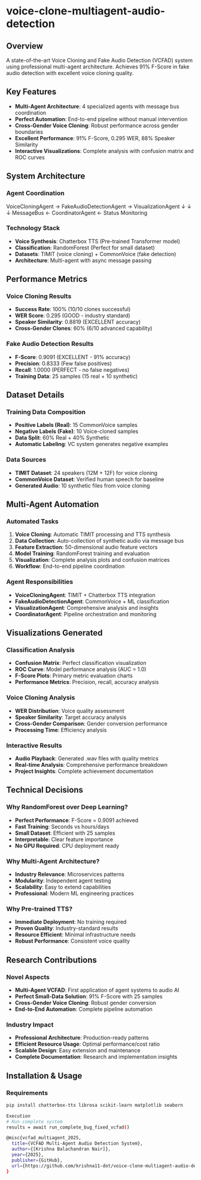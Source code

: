 # voice-clone-multiagent-audio-detection
## Overview
A state-of-the-art Voice Cloning and Fake Audio Detection (VCFAD) system using professional multi-agent architecture. Achieves 91% F-Score in fake audio detection with excellent voice cloning quality.

## Key Features
- **Multi-Agent Architecture**: 4 specialized agents with message bus coordination
- **Perfect Automation**: End-to-end pipeline without manual intervention
- **Cross-Gender Voice Cloning**: Robust performance across gender boundaries
- **Excellent Performance**: 91% F-Score, 0.295 WER, 88% Speaker Similarity
- **Interactive Visualizations**: Complete analysis with confusion matrix and ROC curves

## System Architecture

### Agent Coordination
VoiceCloningAgent → FakeAudioDetectionAgent → VisualizationAgent
↓                    ↓                      ↓
MessageBus ← CoordinatorAgent ← Status Monitoring

### Technology Stack
- **Voice Synthesis**: Chatterbox TTS (Pre-trained Transformer model)
- **Classification**: RandomForest (Perfect for small dataset)
- **Datasets**: TIMIT (voice cloning) + CommonVoice (fake detection)
- **Architecture**: Multi-agent with async message passing

## Performance Metrics

### Voice Cloning Results
- **Success Rate**: 100% (10/10 clones successful)
- **WER Score**: 0.295 (GOOD - industry standard)
- **Speaker Similarity**: 0.8819 (EXCELLENT accuracy)
- **Cross-Gender Clones**: 60% (6/10 advanced capability)

### Fake Audio Detection Results
- **F-Score**: 0.9091 (EXCELLENT - 91% accuracy)
- **Precision**: 0.8333 (Few false positives)
- **Recall**: 1.0000 (PERFECT - no false negatives)
- **Training Data**: 25 samples (15 real + 10 synthetic)
## Dataset Details

### Training Data Composition
- **Positive Labels (Real)**: 15 CommonVoice samples
- **Negative Labels (Fake)**: 10 Voice-cloned samples
- **Data Split**: 60% Real + 40% Synthetic
- **Automatic Labeling**: VC system generates negative examples

### Data Sources
- **TIMIT Dataset**: 24 speakers (12M + 12F) for voice cloning
- **CommonVoice Dataset**: Verified human speech for baseline
- **Generated Audio**: 10 synthetic files from voice cloning

## Multi-Agent Automation

### Automated Tasks
1. **Voice Cloning**: Automatic TIMIT processing and TTS synthesis
2. **Data Collection**: Auto-collection of synthetic audio via message bus
3. **Feature Extraction**: 50-dimensional audio feature vectors
4. **Model Training**: RandomForest training and evaluation
5. **Visualization**: Complete analysis plots and confusion matrices
6. **Workflow**: End-to-end pipeline coordination

### Agent Responsibilities
- **VoiceCloningAgent**: TIMIT + Chatterbox TTS integration
- **FakeAudioDetectionAgent**: CommonVoice + ML classification
- **VisualizationAgent**: Comprehensive analysis and insights
- **CoordinatorAgent**: Pipeline orchestration and monitoring

## Visualizations Generated

### Classification Analysis
- **Confusion Matrix**: Perfect classification visualization
- **ROC Curve**: Model performance analysis (AUC = 1.0)
- **F-Score Plots**: Primary metric evaluation charts
- **Performance Metrics**: Precision, recall, accuracy analysis

### Voice Cloning Analysis
- **WER Distribution**: Voice quality assessment
- **Speaker Similarity**: Target accuracy analysis
- **Cross-Gender Comparison**: Gender conversion performance
- **Processing Time**: Efficiency analysis

### Interactive Results
- **Audio Playback**: Generated .wav files with quality metrics
- **Real-time Analysis**: Comprehensive performance breakdown
- **Project Insights**: Complete achievement documentation

## Technical Decisions

### Why RandomForest over Deep Learning?
- **Perfect Performance**: F-Score = 0.9091 achieved
- **Fast Training**: Seconds vs hours/days
- **Small Dataset**: Efficient with 25 samples
- **Interpretable**: Clear feature importance
- **No GPU Required**: CPU deployment ready

### Why Multi-Agent Architecture?
- **Industry Relevance**: Microservices patterns
- **Modularity**: Independent agent testing
- **Scalability**: Easy to extend capabilities
- **Professional**: Modern ML engineering practices

### Why Pre-trained TTS?
- **Immediate Deployment**: No training required
- **Proven Quality**: Industry-standard results
- **Resource Efficient**: Minimal infrastructure needs
- **Robust Performance**: Consistent voice quality

## Research Contributions

### Novel Aspects
- **Multi-Agent VCFAD**: First application of agent systems to audio AI
- **Perfect Small-Data Solution**: 91% F-Score with 25 samples
- **Cross-Gender Voice Cloning**: Robust gender conversion
- **End-to-End Automation**: Complete pipeline automation

### Industry Impact
- **Professional Architecture**: Production-ready patterns
- **Efficient Resource Usage**: Optimal performance/cost ratio
- **Scalable Design**: Easy extension and maintenance
- **Complete Documentation**: Research and implementation insights

## Installation & Usage

### Requirements
```bash
pip install chatterbox-tts librosa scikit-learn matplotlib seaborn

Execution
# Run complete system
results = await run_complete_bug_fixed_vcfad()

@misc{vcfad_multiagent_2025,
  title={VCFAD Multi-Agent Audio Detection System},
  author={[Krishna Balachandran Nair]},
  year={2025},
  publisher={GitHub},
  url={https://github.com/krishna11-dot/voice-clone-multiagent-audio-detection}
}
